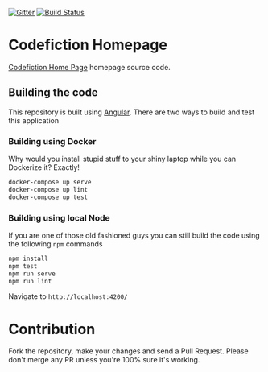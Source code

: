 [![Gitter](https://badges.gitter.im/codefiction/codefiction-tech.svg)](https://gitter.im/codefiction/codefiction-tech?utm_source=badge&utm_medium=badge&utm_campaign=pr-badge&utm_content=badge)
[![Build Status](https://semaphoreci.com/api/v1/lazycoder/codefiction-tech/branches/master/badge.svg)](https://semaphoreci.com/lazycoder/codefiction-tech)
# Codefiction Homepage

[Codefiction Home Page](http://www.codefiction.tech) homepage source code.

## Building the code
This repository is built using [Angular](angular.io). There are two ways to build and test this application

### Building using Docker
Why would you install stupid stuff to your shiny laptop while you can Dockerize it? Exactly!

```sh
docker-compose up serve
docker-compose up lint
docker-compose up test
```

### Building using local Node
If you are one of those old fashioned guys you can still build the code using the following `npm` commands

```sh
npm install
npm test
npm run serve
npm run lint
```

Navigate to `http://localhost:4200/`

# Contribution
Fork the repository, make your changes and send a Pull Request. Please don't merge any PR unless you're 100% sure it's working.
